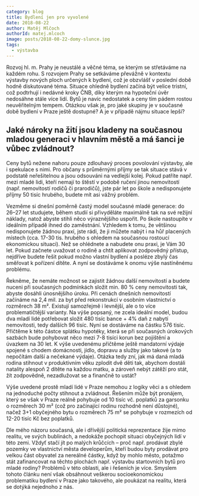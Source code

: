 ```yaml
---
category: blog
title: Bydlení jen pro vyvolené
date: 2018-08-22
author: Matěj Mlčoch
authorId: matej.mlcoch
image: posts/2018-08-22-domy-slunce.jpg
tags:
  - výstavba
---
```


Rozvoj hl. m. Prahy je neustálé a věčné téma, se kterým se střetáváme na každém rohu. S rozvojem Prahy se setkáváme převážně v kontextu výstavby nových ploch určených k bydlení, což je obzvlášť v poslední době hodně diskutované téma. Situace ohledně bydlení začíná být velice tristní, což podtrhují i nedávné kroky ČNB, díky kterým na hypoteční úvěr nedosáhne stále více lidí. Bytů je navíc nedostatek a ceny tím pádem rostou neuvěřitelným tempem. Otázkou však je, pro jaké skupiny je v současné době bydlení v Praze ještě dostupné? A je v případě nájmu situace lepší?

## Jaké nároky na žití jsou kladeny na současnou mladou generaci v hlavním městě a má šanci je vůbec zvládnout?

Ceny bytů nežene nahoru pouze zdlouhavý proces povolování výstavby, ale i spekulace s nimi. Pro občany s průměrnými příjmy se tak situace stává v podstatě neřešitelnou a jsou odsouváni na vedlejší kolej. Pokud patříte např. mezi mladé lidi, kteří nemají to štěstí v podobě ručení jinou nemovitostí (např. nemovitostí rodičů či prarodičů), jste pár let po škole a nedisponujete příjmy 50 tisíc hrubého, budete mít asi vážný problém.

Vezměme si dnešní poměrně častý model současné mladé generace: do 26–27 let studujete, během studií si přivyděláte maximálně tak na své režijní náklady, natož abyste stihli něco výraznějšího uspořit. Po škole nastoupíte v ideálním případě ihned do zaměstnání. Vzhledem k tomu, že většinou nedisponujete žádnou praxí, jste rádi, že ji můžete nabýt i na hůř placených místech (cca. 17-30 tis. hrubého s ohledem na současnou rostoucí ekonomickou situaci). Než se ohlédnete a nabudete onu praxi, je Vám 30 let. Pokud začnete uvažovat o rodině a chtít aplikovat zodpovědný přístup, nejdříve budete řešit pokud možno vlastní bydlení a posléze zbylý čas směřovat k pořízení dítěte. A nyní se dostáváme k onomu výše nastíněnému problému.

Řekněme, že nemáte možnost se zajistit žádnou další nemovitostí a budete nuceni při současných podmínkách složit min. 80&nbsp;% ceny nemovitosti tak, abyste dosáhli únosnějšího úroku. Při cenách dnešních nemovitostí začínáme na 2,4&nbsp;mil. za byt před rekonstrukcí v osobním vlastnictví o rozměrech 38&nbsp;m². Existují samozřejmě i levnější, ale o to více problematičtější varianty. Na výše popsaný, ne zcela ideální model, budou dva mladí lidé potřebovat složit 480 tisíc bance + 4% daň z nabytí nemovitosti, tedy dalších 96 tisíc. Nyní se dostáváme na částku 576 tisíc. Přičtěme k této částce splátku hypotéky, která se při současných úrokových sazbách bude pohybovat něco mezi 7-8 tisíci korun bez pojištění a úvazkem na 30 let. K výše uvedenému přičtěme ještě mandatorní výdaje spojené s chodem domácnosti, jídlo, dopravu a služby jako takové (a to nepočítám další a nečekané výdaje). Otázka tedy zní, jak má daná mladá rodina stihnout v produktivním věku zplodit dvě děti tak, abychom dostáli natality alespoň 2 dítěte na každou matku, a zároveň nebýt zátěží pro stát, žít zodpovědně, nezadlužovat se a finančně to ustát?

Výše uvedené prostě mladí lidé v Praze nemohou z logiky věci a s ohledem na jednoduché počty stihnout a zvládnout. Řešením může být pronájem, který se však v Praze reálně pohybuje od 10 tisíc vč. poplatků za garsonku o rozměrech 30&nbsp;m² (což pro začínající rodinu rozhodně není důstojné), načež 3+1 obyčejného bytu o rozměrech 75&nbsp;m² se pohybuje v rozmezích od 12-20 tisíc Kč bez poplatků.

Dle mého názoru současná, ale i dřívější politická reprezentace žije mimo realitu, ve svých bublinách, a nedokáže pochopit situaci obyčejných lidí v této zemi. Vždyť stačí jít po malých krůčcích – proč např. prodávat zbylé pozemky ve vlastnictví města developerům, kteří budou byty prodávat pro velkou část obyvatel za nereálné částky, když by mohlo město, potažmo stát zafinancovat na těchto plochách např. výstavbu startovních bytů pro mladé rodiny?  Problémů v této oblasti, ale i řešeních je více. Smyslem tohoto článku není však obsáhnout veškerou socioekonomickou problematiku bydlení v Praze jako takového, ale poukázat na realitu, která se dotýká nejednoho z nás.
